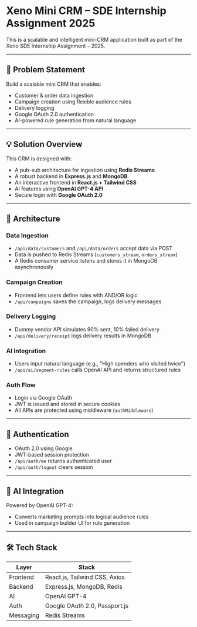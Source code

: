 # Xeno Mini CRM – SDE Internship Assignment 2025

This is a scalable and intelligent mini-CRM application built as part of the Xeno SDE Internship Assignment – 2025.

---

## 📌 Problem Statement

Build a scalable mini CRM that enables:
- Customer & order data ingestion
- Campaign creation using flexible audience rules
- Delivery logging
- Google OAuth 2.0 authentication
- AI-powered rule generation from natural language

---

## 💡 Solution Overview

This CRM is designed with:
- A pub-sub architecture for ingestion using **Redis Streams**
- A robust backend in **Express.js** and **MongoDB**
- An interactive frontend in **React.js + Tailwind CSS**
- AI features using **OpenAI GPT-4 API**
- Secure login with **Google OAuth 2.0**

---

## 🔁 Architecture

### Data Ingestion
- `/api/data/customers` and `/api/data/orders` accept data via POST
- Data is pushed to Redis Streams (`customers_stream`, `orders_stream`)
- A Redis consumer service listens and stores it in MongoDB asynchronously

### Campaign Creation
- Frontend lets users define rules with AND/OR logic
- `/api/campaigns` saves the campaign, logs delivery messages

### Delivery Logging
- Dummy vendor API simulates 90% sent, 10% failed delivery
- `/api/delivery/receipt` logs delivery results in MongoDB

### AI Integration
- Users input natural language (e.g., "High spenders who visited twice")
- `/api/ai/segment-rules` calls OpenAI API and returns structured rules

### Auth Flow
- Login via Google OAuth
- JWT is issued and stored in secure cookies
- All APIs are protected using middleware (`authMiddleware`)

---

## 🔐 Authentication

- OAuth 2.0 using Google
- JWT-based session protection
- `/api/auth/me` returns authenticated user
- `/api/auth/logout` clears session

---

## 🧠 AI Integration

Powered by OpenAI GPT-4:
- Converts marketing prompts into logical audience rules
- Used in campaign builder UI for rule generation

---

## 🛠️ Tech Stack

| Layer        | Stack                             |
|--------------|------------------------------------|
| Frontend     | React.js, Tailwind CSS, Axios      |
| Backend      | Express.js, MongoDB, Redis         |
| AI           | OpenAI GPT-4                       |
| Auth         | Google OAuth 2.0, Passport.js      |
| Messaging    | Redis Streams                      |


